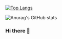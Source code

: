 [![Top Langs](https://github-readme-stats.vercel.app/api/top-langs/?username=QinfendeDD&layout=compact)](https://github.com/aQinfendeDD/github-readme-stats)

![Anurag's GitHub stats](https://github-readme-stats.vercel.app/api?username=QinfendeDD&show_icons=true&theme=dracula)
### Hi there 👋

<!--
**QinfendeDD/QinfendeDD** is a ✨ _special_ ✨ repository because its `README.md` (this file) appears on your GitHub profile.

Here are some ideas to get you started:

- 🔭 I’m currently working on ...
- 🌱 I’m currently learning ...
- 👯 I’m looking to collaborate on ...
- 🤔 I’m looking for help with ...
- 💬 Ask me about ...
- 📫 How to reach me: ...
- 😄 Pronouns: ...
- ⚡ Fun fact: ...
-->
